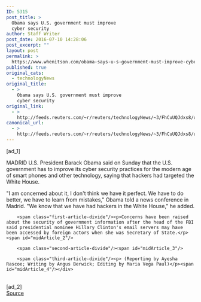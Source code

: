 ```yaml
---
ID: 5315
post_title: >
  Obama says U.S. government must improve
  cyber security
author: Staff Writer
post_date: 2016-07-10 14:28:06
post_excerpt: ""
layout: post
permalink: >
  https://www.whenitson.com/obama-says-u-s-government-must-improve-cyber-security/
published: true
original_cats:
  - technologyNews
original_title:
  - >
    Obama says U.S. government must improve
    cyber security
original_link:
  - >
    http://feeds.reuters.com/~r/reuters/technologyNews/~3/FhCuUQJdxs8/us-usa-cybersecurity-obama-idUSKCN0ZQ0MN
canonical_url:
  - >
    http://feeds.reuters.com/~r/reuters/technologyNews/~3/FhCuUQJdxs8/us-usa-cybersecurity-obama-idUSKCN0ZQ0MN
---
```

 [ad_1]
<br><div id="articleText">
<span id="midArticle_start"/>

<span class="focusParagraph" readability="5"><p><span class="articleLocation">MADRID</span> U.S. President Barack Obama said on Sunday that the U.S. government has to improve its cyber security practices for the modern age of smart phones and other technology, saying that hackers had targeted the White House.</p></span><span id="midArticle_0"/><p>"I am concerned about it, I don't think we have it perfect. We have to do better, we have to learn from mistakes," Obama told a news conference in Madrid. "We know that we have had hackers in the White House," he added. </p><span id="midArticle_1"/>
        
        <span class="first-article-divide"/><p>Concerns have been raised about the security of government information after the head of the FBI said presidential nominee Hillary Clinton's email servers may have been accessed by foreign actors when she was Secretary of State.</p><span id="midArticle_2"/>
        
        <span class="second-article-divide"/><span id="midArticle_3"/>
        
        <span class="third-article-divide"/><p> (Reporting by Ayesha Rascoe; Writing by Angus Berwick; Editing by Maria Vega Paul)</p><span id="midArticle_4"/></div>
<br>[ad_2]
<br><a href="http://feeds.reuters.com/~r/reuters/technologyNews/~3/FhCuUQJdxs8/us-usa-cybersecurity-obama-idUSKCN0ZQ0MN">Source </a>
